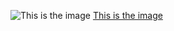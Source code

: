 ![[This is the image](https://github.com/vamshikrishnamaddi)](http://codeskulptor-demos.commondatastorage.googleapis.com/GalaxyInvaders/back07.jpg)
[This is the image](https://github.com/vamshikrishnamaddi)
